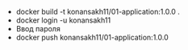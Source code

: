 - docker build -t konansakh11/01-application:1.0.0 .
- docker login -u konansakh11
- Ввод пароля
- docker push konansakh11/01-application:1.0.0
